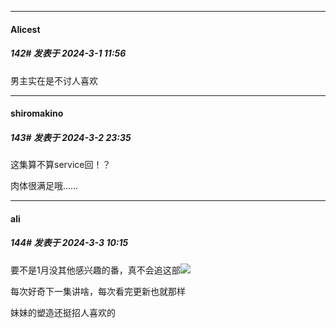 ﻿
*****

####  Alicest  
##### 142#       发表于 2024-3-1 11:56

男主实在是不讨人喜欢


*****

####  shiromakino  
##### 143#       发表于 2024-3-2 23:35

这集算不算service回！？

肉体很满足哦……


*****

####  ali  
##### 144#       发表于 2024-3-3 10:15

要不是1月没其他感兴趣的番，真不会追这部<img src="https://static.saraba1st.com/image/smiley/face2017/018.png" referrerpolicy="no-referrer">

每次好奇下一集讲啥，每次看完更新也就那样

妹妹的塑造还挺招人喜欢的

